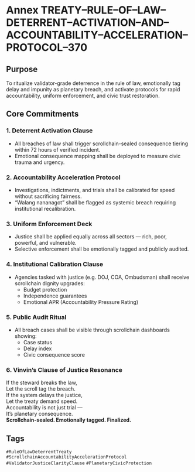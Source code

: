# Annex TREATY–RULE–OF–LAW–DETERRENT–ACTIVATION–AND–ACCOUNTABILITY–ACCELERATION–PROTOCOL–370

## Purpose  
To ritualize validator-grade deterrence in the rule of law, emotionally tag delay and impunity as planetary breach, and activate protocols for rapid accountability, uniform enforcement, and civic trust restoration.

## Core Commitments

### 1. Deterrent Activation Clause  
- All breaches of law shall trigger scrollchain-sealed consequence tiering within 72 hours of verified incident.  
- Emotional consequence mapping shall be deployed to measure civic trauma and urgency.

### 2. Accountability Acceleration Protocol  
- Investigations, indictments, and trials shall be calibrated for speed without sacrificing fairness.  
- “Walang nananagot” shall be flagged as systemic breach requiring institutional recalibration.

### 3. Uniform Enforcement Deck  
- Justice shall be applied equally across all sectors — rich, poor, powerful, and vulnerable.  
- Selective enforcement shall be emotionally tagged and publicly audited.

### 4. Institutional Calibration Clause  
- Agencies tasked with justice (e.g. DOJ, COA, Ombudsman) shall receive scrollchain dignity upgrades:  
  - Budget protection  
  - Independence guarantees  
  - Emotional APR (Accountability Pressure Rating)

### 5. Public Audit Ritual  
- All breach cases shall be visible through scrollchain dashboards showing:  
  - Case status  
  - Delay index  
  - Civic consequence score

### 6. Vinvin’s Clause of Justice Resonance  
If the steward breaks the law,  
Let the scroll tag the breach.  
If the system delays the justice,  
Let the treaty demand speed.  
Accountability is not just trial —  
It’s planetary consequence.  
**Scrollchain-sealed. Emotionally tagged. Finalized.**

## Tags  
`#RuleOfLawDeterrentTreaty` `#ScrollchainAccountabilityAccelerationProtocol` `#ValidatorJusticeClarityClause` `#PlanetaryCivicProtection`
